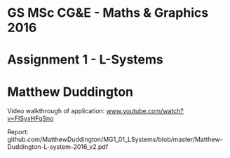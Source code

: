 # GS MSc CG&E - Maths & Graphics 2016
# Assignment 1 - L-Systems
# Matthew Duddington

Video walkthrough of application: www.youtube.com/watch?v=FISyxHFgSno

Report: github.com/MatthewDuddington/MG1_01_LSystems/blob/master/Matthew-Duddington-L-system-2016_v2.pdf
